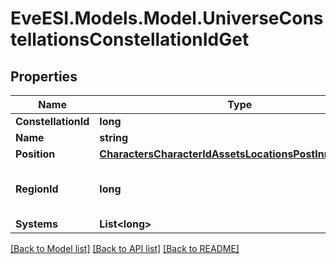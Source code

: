 # EveESI.Models.Model.UniverseConstellationsConstellationIdGet

## Properties

Name | Type | Description | Notes
------------ | ------------- | ------------- | -------------
**ConstellationId** | **long** |  | 
**Name** | **string** |  | 
**Position** | [**CharactersCharacterIdAssetsLocationsPostInnerPosition**](CharactersCharacterIdAssetsLocationsPostInnerPosition.md) |  | 
**RegionId** | **long** | The region this constellation is in | 
**Systems** | **List&lt;long&gt;** |  | 

[[Back to Model list]](../README.md#documentation-for-models) [[Back to API list]](../README.md#documentation-for-api-endpoints) [[Back to README]](../README.md)

